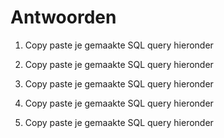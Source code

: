 # Antwoorden

1. Copy paste je gemaakte SQL query hieronder
   
2. Copy paste je gemaakte SQL query hieronder
   
3. Copy paste je gemaakte SQL query hieronder
   
4. Copy paste je gemaakte SQL query hieronder
   
5. Copy paste je gemaakte SQL query hieronder
